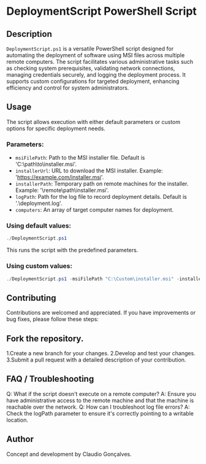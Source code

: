 # DeploymentScript PowerShell Script

## Description
`DeploymentScript.ps1` is a versatile PowerShell script designed for automating the deployment of software using MSI files across multiple remote computers. The script facilitates various administrative tasks such as checking system prerequisites, validating network connections, managing credentials securely, and logging the deployment process. It supports custom configurations for targeted deployment, enhancing efficiency and control for system administrators.

## Usage

The script allows execution with either default parameters or custom options for specific deployment needs.

### Parameters:
- `msiFilePath`: Path to the MSI installer file. Default is 'C:\path\to\installer.msi'.
- `installerUrl`: URL to download the MSI installer. Example: 'https://example.com/installer.msi'.
- `installerPath`: Temporary path on remote machines for the installer. Example: '\\remote\path\installer.msi'.
- `logPath`: Path for the log file to record deployment details. Default is '.\deployment.log'.
- `computers`: An array of target computer names for deployment.

### Using default values:

```powershell
./DeploymentScript.ps1
```
This runs the script with the predefined parameters.

### Using custom values:

```powershell
./DeploymentScript.ps1 -msiFilePath "C:\Custom\installer.msi" -installerUrl "https://example.com/custominstaller.msi" -logPath "C:\CustomLogs\deployment.log"
```
## Contributing
Contributions are welcomed and appreciated. If you have improvements or bug fixes, please follow these steps:

## Fork the repository.
1.Create a new branch for your changes.
2.Develop and test your changes.
3.Submit a pull request with a detailed description of your contribution.
## FAQ / Troubleshooting
Q: What if the script doesn't execute on a remote computer?
A: Ensure you have administrative access to the remote machine and that the machine is reachable over the network.
Q: How can I troubleshoot log file errors?
A: Check the logPath parameter to ensure it's correctly pointing to a writable location.
## Author
Concept and development by Claudio Gonçalves.
